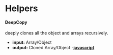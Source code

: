 # Helpers

#### DeepCopy
  deeply clones all the object and arrays recursively.
  - **input:** Array/Object
  - **output:** Cloned Array/Object
  -[**javascript**](https://github.com/shri1897/Helpers/blob/master/deepCopy.js)
  
